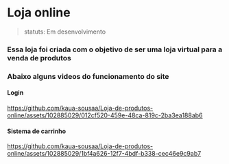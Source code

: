 # Loja online

> statuts: Em desenvolvimento

### Essa loja foi criada com o objetivo de ser uma loja virtual para a venda de produtos

<h3> Abaixo alguns videos do funcionamento do site </h3>
<h4>Login</h4>

https://github.com/kaua-sousaa/Loja-de-produtos-online/assets/102885029/012cf520-459e-48ca-819c-2ba3ea188ab6

<h4>Sistema de carrinho</h4>

https://github.com/kaua-sousaa/Loja-de-produtos-online/assets/102885029/1bf4a626-12f7-4bdf-b338-cec46e9c9ab7

